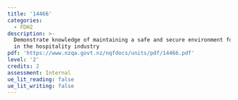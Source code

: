 ```yaml
---
title: '14466'
categories:
  - FDH2
description: >-
  Demonstrate knowledge of maintaining a safe and secure environment for people
  in the hospitality industry 
pdf: 'https://www.nzqa.govt.nz/nqfdocs/units/pdf/14466.pdf'
level: '2'
credits: 2
assessment: Internal
ue_lit_reading: false
ue_lit_writing: false
---
```


